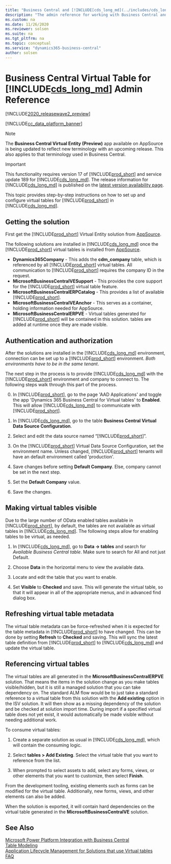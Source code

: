 ```yaml
---
title: "Business Central and [!INCLUDE[cds_long_md](../includes/cds_long_md.md)] admin reference"
description: "The admin reference for working with Business Central and Microsoft Dataverse tables"
ms.custom: na
ms.date: 11/26/2020
ms.reviewer: solsen
ms.suite: na
ms.tgt_pltfrm: na
ms.topic: conceptual
ms.service: "dynamics365-business-central"
author: solsen
---
```


# Business Central Virtual Table for [!INCLUDE[cds_long_md](../includes/cds_long_md.md)] Admin Reference

[!INCLUDE[2020_releasewave2_preview](../includes/2020_releasewave2_preview.md)]

[!INCLUDE[cc_data_platform_banner](../includes/cc_data_platform_banner.md)]

> [!NOTE]  
> The **Business Central Virtual Entity (Preview)** app available on AppSource is being updated to reflect new terminology with an upcoming release. This also applies to that terminology used in Business Central.

> [!IMPORTANT]  
> This functionality requires version 17 of [!INCLUDE[prod_short](../developer/includes/prod_short.md)] and service update 189 for [!INCLUDE[cds_long_md](../includes/cds_long_md.md)]. The release information for [!INCLUDE[cds_long_md](../includes/cds_long_md.md)] is published on the [latest version availability page](/business-applications-release-notes/dynamics/released-versions/dynamics-365ce#all-version-availability).

This topic provides step-by-step instructions on how to set up and configure virtual tables for [!INCLUDE[prod_short](../developer/includes/prod_short.md)] in [!INCLUDE[cds_long_md](../includes/cds_long_md.md)].

## Getting the solution
First get the [!INCLUDE[prod_short](../developer/includes/prod_short.md)] Virtual Entity solution from [AppSource](https://appsource.microsoft.com/en-us/product/dynamics-365/microsoftdynsmb.businesscentral_virtualentity). 

The following solutions are installed in [!INCLUDE[cds_long_md](../includes/cds_long_md.md)] once the [!INCLUDE[prod_short](../developer/includes/prod_short.md)] virtual tables is installed from [AppSource](https://appsource.microsoft.com/en-us/product/dynamics-365/microsoftdynsmb.businesscentral_virtualentity).

- **Dynamics365Company** - This adds the **cdm_company** table, which is referenced by all [!INCLUDE[prod_short](../developer/includes/prod_short.md)] virtual tables. All communication to [!INCLUDE[prod_short](../developer/includes/prod_short.md)] requires the company ID in the request. 
- **MicrosoftBusinessCentralVESupport** - This provides the core support for the [!INCLUDE[prod_short](../developer/includes/prod_short.md)] virtual table feature.
- **MicrosoftBusinessCentralERPCatalog** - This provides a list of available [!INCLUDE[prod_short](../developer/includes/prod_short.md)].
- **MicrosoftBusinessCentralVEAnchor** - This serves as a container, holding information needed for AppSource. 
- **MicrosoftBusinessCentralERPVE** - Virtual tables generated for [!INCLUDE[prod_short](../developer/includes/prod_short.md)] will be contained in this solution. tables are added at runtime once they are made visible.

## Authentication and authorization

After the solutions are installed in the [!INCLUDE[cds_long_md](../includes/cds_long_md.md)] environment, connection can be set up to a [!INCLUDE[prod_short](../developer/includes/prod_short.md)] environment. *Both environments have to be in the same tenant*.  

The next step in the process is to provide [!INCLUDE[cds_long_md](../includes/cds_long_md.md)] with the [!INCLUDE[prod_short](../developer/includes/prod_short.md)] environment and company to connect to. The following steps walk through this part of the process.

0. In [!INCLUDE[prod_short](../developer/includes/prod_short.md)], go to the page 'AAD Applications' and toggle the app 'Dynamics 365 Business Central for Virtual tables' to **Enabled**. This will allow [!INCLUDE[cds_long_md](../includes/cds_long_md.md)] to communicate with [!INCLUDE[prod_short](../developer/includes/prod_short.md)].

1. In [!INCLUDE[cds_long_md](../includes/cds_long_md.md)], go to the table **Business Central Virtual Data Source Configuration**.

2. Select and edit the data source named “[!INCLUDE[prod_short](../developer/includes/prod_short.md)]”.

3. On the [!INCLUDE[prod_short](../developer/includes/prod_short.md)] Virtual Data Source Configuration, set the environment name. Unless changed, [!INCLUDE[prod_short](../developer/includes/prod_short.md)] tenants will have an default environment called 'production'.

4. Save changes before setting **Default Company**. Else, company cannot be set in the next step.

5. Set the **Default Company** value. 

6. Save the changes.

## Making virtual tables visible

Due to the large number of OData enabled tables available in [!INCLUDE[prod_short](../developer/includes/prod_short.md)], by default, the tables are not available as virtual tables in [!INCLUDE[cds_long_md](../includes/cds_long_md.md)]. The following steps allow for enabling tables to be virtual, as needed.

1. In [!INCLUDE[cds_long_md](../includes/cds_long_md.md)], go to **Data -> tables** and search for *Available Business Central table*. Make sure to search for All and not just Default.

2. Choose **Data** in the horizontal menu to view the available data.

3. Locate and edit the table that you want to enable.

4. Set **Visible** to **Checked** and save. This will generate the virtual table, so that it will appear in all of the appropriate menus, and in advanced find dialog box.

## Refreshing virtual table metadata

The virtual table metadata can be force-refreshed when it is expected for the table metadata in [!INCLUDE[prod_short](../developer/includes/prod_short.md)] to have changed. This can be done by setting **Refresh** to **Checked** and saving. This will sync the latest table definition from [!INCLUDE[prod_short](../developer/includes/prod_short.md)] to [!INCLUDE[cds_long_md](../includes/cds_long_md.md)] and update the virtual table.

## Referencing virtual tables

The virtual tables are all generated in the **MicrosoftBusinessCentralERPVE** solution. That means the items in the solution change as you make tables visible/hidden, but it is still a managed solution that you can take dependency on. The standard ALM flow would be to just take a standard reference to a virtual table from this solution with the **Add existing** option in the ISV solution. It will then show as a missing dependency of the solution and be checked at solution import time. During import if a specified virtual table does not yet exist, it would automatically be made visible without needing additional work.

To consume virtual tables:

1. Create a separate solution as usual in [!INCLUDE[cds_long_md](../includes/cds_long_md.md)], which will contain the consuming logic.

2. Select **tables \> Add Existing**. Select the virtual table that you want to reference from the list.

3. When prompted to select assets to add, select any forms, views, or other elements that you want to customize, then select **Finish**.

From the development tooling, existing elements such as forms can be modified for the virtual table. Additionally, new forms, views, and other elements can also be added.

When the solution is exported, it will contain hard dependencies on the virtual table generated in the **MicrosoftBusinessCentralVE** solution.

## See Also

[Microsoft Power Platform Integration with Business Central](powerplat-overview.md)  
[Table Modeling](powerplat-entity-modeling.md)  
[Application Lifecycle Management for Solutions that use Virtual tables](powerplat-app-lifecycle-management.md)  
[FAQ](powerplat-faq.md)